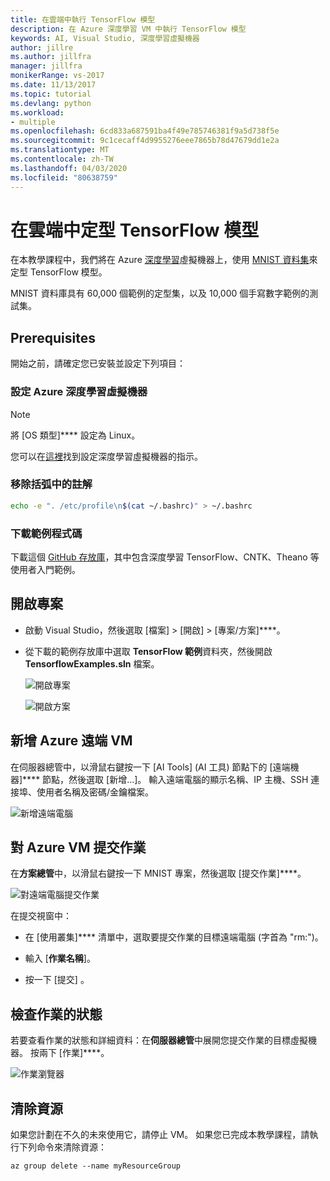 ```yaml
---
title: 在雲端中執行 TensorFlow 模型
description: 在 Azure 深度學習 VM 中執行 TensorFlow 模型
keywords: AI, Visual Studio, 深度學習虛擬機器
author: jillre
ms.author: jillfra
manager: jillfra
monikerRange: vs-2017
ms.date: 11/13/2017
ms.topic: tutorial
ms.devlang: python
ms.workload:
- multiple
ms.openlocfilehash: 6cd833a687591ba4f49e785746381f9a5d738f5e
ms.sourcegitcommit: 9c1cecaff4d9955276eee7865b78d47679dd1e2a
ms.translationtype: MT
ms.contentlocale: zh-TW
ms.lasthandoff: 04/03/2020
ms.locfileid: "80638759"
---
```

# <a name="train-a-tensorflow-model-in-the-cloud"></a>在雲端中定型 TensorFlow 模型

在本教學課程中，我們將在 Azure [深度學習](/azure/machine-learning/data-science-virtual-machine/deep-learning-dsvm-overview)虛擬機器上，使用 [MNIST 資料集](http://yann.lecun.com/exdb/mnist/)來定型 TensorFlow 模型。

MNIST 資料庫具有 60,000 個範例的定型集，以及 10,000 個手寫數字範例的測試集。

## <a name="prerequisites"></a>Prerequisites
開始之前，請確定您已安裝並設定下列項目：

### <a name="setup-azure-deep-learning-virtual-machine"></a>設定 Azure 深度學習虛擬機器

> [!NOTE]
> 將 [OS 類型]**** 設定為 Linux。

您可以在[這裡](/azure/machine-learning/data-science-virtual-machine/provision-deep-learning-dsvm)找到設定深度學習虛擬機器的指示。

### <a name="remove-comment-in-parens"></a>移除括弧中的註解

```bash
echo -e ". /etc/profile\n$(cat ~/.bashrc)" > ~/.bashrc
```

### <a name="download-sample-code"></a>下載範例程式碼

下載這個 [GitHub 存放庫](https://github.com/Microsoft/samples-for-ai)，其中包含深度學習 TensorFlow、CNTK、Theano 等使用者入門範例。

## <a name="open-project"></a>開啟專案

- 啟動 Visual Studio，然後選取 [檔案] > [開啟] > [專案/方案]****。

- 從下載的範例存放庫中選取 **TensorFlow 範例**資料夾，然後開啟 **TensorflowExamples.sln** 檔案。

   ![開啟專案](media/tensorflow-local/open-project.png)

   ![開啟方案](media/tensorflow-local/open-solution.png)

## <a name="add-azure-remote-vm"></a>新增 Azure 遠端 VM

在伺服器總管中，以滑鼠右鍵按一下 [AI Tools] (AI 工具) 節點下的 [遠端機器]**** 節點，然後選取 [新增…]。 輸入遠端電腦的顯示名稱、IP 主機、SSH 連接埠、使用者名稱及密碼/金鑰檔案。

![新增遠端電腦](media/tensorflow-vm/add-remote-vm.png)

## <a name="submit-job-to-azure-vm"></a>對 Azure VM 提交作業
在**方案總管**中，以滑鼠右鍵按一下 MNIST 專案，然後選取 [提交作業]****。

![對遠端電腦提交作業](media/tensorflow-vm/job-submission.png)

在提交視窗中：

- 在 [使用叢集]**** 清單中，選取要提交作業的目標遠端電腦 (字首為 "rm:")。

- 輸入 [**作業名稱**]。

- 按一下 [提交] 。

## <a name="check-status-of-job"></a>檢查作業的狀態
若要查看作業的狀態和詳細資料：在**伺服器總管**中展開您提交作業的目標虛擬機器。 按兩下 [作業]****。

![作業瀏覽器](media/tensorflow-vm/job-browser.png)

## <a name="clean-up-resources"></a>清除資源

如果您計劃在不久的未來使用它，請停止 VM。 如果您已完成本教學課程，請執行下列命令來清除資源：

```azurecli-interactive
az group delete --name myResourceGroup
```
